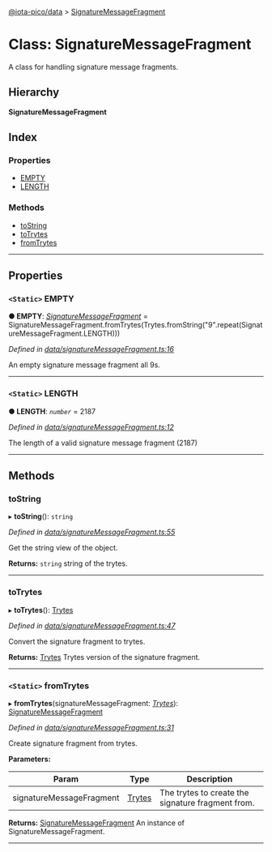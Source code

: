 [@iota-pico/data](../README.md) > [SignatureMessageFragment](../classes/signaturemessagefragment.md)

# Class: SignatureMessageFragment

A class for handling signature message fragments.

## Hierarchy

**SignatureMessageFragment**

## Index

### Properties

* [EMPTY](signaturemessagefragment.md#empty)
* [LENGTH](signaturemessagefragment.md#length)

### Methods

* [toString](signaturemessagefragment.md#tostring)
* [toTrytes](signaturemessagefragment.md#totrytes)
* [fromTrytes](signaturemessagefragment.md#fromtrytes)

---

## Properties

<a id="empty"></a>

### `<Static>` EMPTY

**● EMPTY**: *[SignatureMessageFragment](signaturemessagefragment.md)* =  SignatureMessageFragment.fromTrytes(Trytes.fromString("9".repeat(SignatureMessageFragment.LENGTH)))

*Defined in [data/signatureMessageFragment.ts:16](https://github.com/iota-pico/data/blob/501a2d7/src/data/signatureMessageFragment.ts#L16)*

An empty signature message fragment all 9s.

___
<a id="length"></a>

### `<Static>` LENGTH

**● LENGTH**: *`number`* = 2187

*Defined in [data/signatureMessageFragment.ts:12](https://github.com/iota-pico/data/blob/501a2d7/src/data/signatureMessageFragment.ts#L12)*

The length of a valid signature message fragment (2187)

___

## Methods

<a id="tostring"></a>

###  toString

▸ **toString**(): `string`

*Defined in [data/signatureMessageFragment.ts:55](https://github.com/iota-pico/data/blob/501a2d7/src/data/signatureMessageFragment.ts#L55)*

Get the string view of the object.

**Returns:** `string`
string of the trytes.

___
<a id="totrytes"></a>

###  toTrytes

▸ **toTrytes**(): [Trytes](trytes.md)

*Defined in [data/signatureMessageFragment.ts:47](https://github.com/iota-pico/data/blob/501a2d7/src/data/signatureMessageFragment.ts#L47)*

Convert the signature fragment to trytes.

**Returns:** [Trytes](trytes.md)
Trytes version of the signature fragment.

___
<a id="fromtrytes"></a>

### `<Static>` fromTrytes

▸ **fromTrytes**(signatureMessageFragment: *[Trytes](trytes.md)*): [SignatureMessageFragment](signaturemessagefragment.md)

*Defined in [data/signatureMessageFragment.ts:31](https://github.com/iota-pico/data/blob/501a2d7/src/data/signatureMessageFragment.ts#L31)*

Create signature fragment from trytes.

**Parameters:**

| Param | Type | Description |
| ------ | ------ | ------ |
| signatureMessageFragment | [Trytes](trytes.md) |  The trytes to create the signature fragment from. |

**Returns:** [SignatureMessageFragment](signaturemessagefragment.md)
An instance of SignatureMessageFragment.

___

